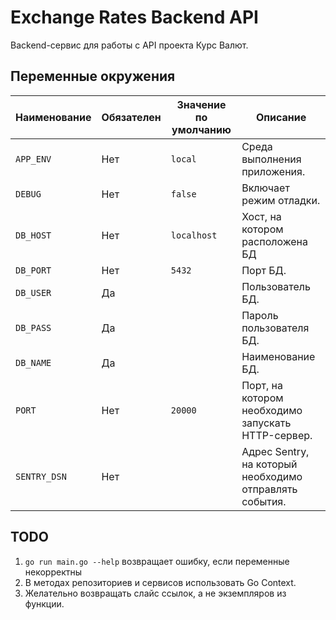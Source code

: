 # Exchange Rates Backend API

Backend-сервис для работы с API проекта Курс Валют.

## Переменные окружения

| Наименование | Обязателен | Значение по умолчанию | Описание                                                |
|--------------|------------|-----------------------|---------------------------------------------------------|
| `APP_ENV`    | Нет        | `local`               | Среда выполнения приложения.                            |
| `DEBUG`      | Нет        | `false`               | Включает режим отладки.                                 |
| `DB_HOST`    | Нет        | `localhost`           | Хост, на котором расположена БД                         |
| `DB_PORT`    | Нет        | `5432`                | Порт БД.                                                |
| `DB_USER`    | Да         |                       | Пользователь БД.                                        |
| `DB_PASS`    | Да         |                       | Пароль пользователя БД.                                 |
| `DB_NAME`    | Да         |                       | Наименование БД.                                        |
| `PORT`       | Нет        | `20000`               | Порт, на котором необходимо запускать HTTP-сервер.      |
| `SENTRY_DSN` | Нет        |                       | Адрес Sentry, на который необходимо отправлять события. |

## TODO

1. `go run main.go --help` возвращает ошибку, если переменные некорректны
2. В методах репозиториев и сервисов использовать Go Context.
3. Желательно возвращать слайс ссылок, а не экземпляров из функции.